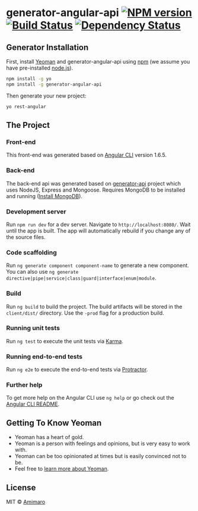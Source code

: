 # generator-angular-api [![NPM version][npm-image]][npm-url] [![Build Status][travis-image]][travis-url] [![Dependency Status][daviddm-image]][daviddm-url]
>

## Generator Installation

First, install [Yeoman](http://yeoman.io) and generator-angular-api using [npm](https://www.npmjs.com/) (we assume you have pre-installed [node.js](https://nodejs.org/)).

```bash
npm install -g yo
npm install -g generator-angular-api
```

Then generate your new project:

```bash
yo rest-angular
```

## The Project

### Front-end

This front-end was generated based on [Angular CLI](https://github.com/angular/angular-cli) version 1.6.5.

### Back-end

The back-end api was generated based on [generator-api](https://github.com/ndelvalle/generator-api) project which uses NodeJS, Express and Mongoose.
Requires MongoDB to be installed and running ([Install MongoDB](https://docs.mongodb.com/manual/installation/)).

### Development server

Run `npm run dev` for a dev server. Navigate to `http://localhost:8080/`. Wait until the app is built. The app will automatically rebuild if you change any of the source files.

### Code scaffolding

Run `ng generate component component-name` to generate a new component. You can also use `ng generate directive|pipe|service|class|guard|interface|enum|module`.

### Build

Run `ng build` to build the project. The build artifacts will be stored in the `client/dist/` directory. Use the `-prod` flag for a production build.

### Running unit tests

Run `ng test` to execute the unit tests via [Karma](https://karma-runner.github.io).

### Running end-to-end tests

Run `ng e2e` to execute the end-to-end tests via [Protractor](http://www.protractortest.org/).

### Further help

To get more help on the Angular CLI use `ng help` or go check out the [Angular CLI README](https://github.com/angular/angular-cli/blob/master/README.md).


## Getting To Know Yeoman

 * Yeoman has a heart of gold.
 * Yeoman is a person with feelings and opinions, but is very easy to work with.
 * Yeoman can be too opinionated at times but is easily convinced not to be.
 * Feel free to [learn more about Yeoman](http://yeoman.io/).

## License

MIT © [Amimaro]()


[npm-image]: https://badge.fury.io/js/generator-angular-api.svg
[npm-url]: https://npmjs.org/package/generator-angular-api
[travis-image]: https://travis-ci.org/Amimaro/generator-angular-api.svg?branch=master
[travis-url]: https://travis-ci.org/Amimaro/generator-angular-api
[daviddm-image]: https://david-dm.org/Amimaro/generator-angular-api.svg?theme=shields.io
[daviddm-url]: https://david-dm.org/Amimaro/generator-angular-api
